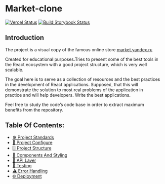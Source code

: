 # Market-clone

[![Vercel Status][vercel-image]][vercel-url] [![Build Storybook Status][storybook-image]][storybook-url]

## Introduction

The project is a visual copy of the famous online store [market.yandex.ru](https://market.yandex.ru)

Created for educational purposes.Tries to present some of the best tools in the React ecosystem with a good project structure, which is very well scalable.

The goal here is to serve as a collection of resources and the best practices in the development of React applications. Supposed, that this will demonstrate the solution to most real problems of the application in practice and will help developers. Write the best applications.

Feel free to study the code’s code base in order to extract maximum benefits from the repository.

## Table Of Contents:

-   [⚙️ Project Standards](docs/project-standards.md)
-   [🔧 Project Configure](docs/project-configure.md)
-   [🗄️ Project Structure](docs/project-structure.md)
-   [🧱 Components And Styling](docs/components-and-styling.md)
-   [📡 API Layer](docs/api-layer.md)
-   [🧪 Testing](docs/testing.md)
-   [⚠️ Error Handling](docs/error-handling.md)
-   [🌐 Deployment](docs/deployment.md)

[vercel-image]: https://vercelbadge.vercel.app/api/g-serg-work/market-clone
[vercel-url]: https://github.com/g-serg-work/market-clone/deployments
[storybook-image]: https://github.com/g-serg-work/market-clone/actions/workflows/deploy-storybook.yml/badge.svg
[storybook-url]: https://github.com/g-serg-work/market-clone/actions

